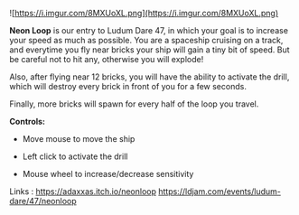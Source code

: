 ![https://i.imgur.com/8MXUoXL.png](https://i.imgur.com/8MXUoXL.png)

__Neon Loop__ is our entry to Ludum Dare 47, in which your goal is to increase your speed as much as possible.
You are a spaceship cruising on a track, and everytime you fly near bricks your ship will gain a tiny bit of speed. But be careful not to hit any, otherwise you will explode!

Also, after flying near 12 bricks, you will have the ability to activate the drill, which will destroy every brick in front of you for a few seconds.

Finally, more bricks will spawn for every half of the loop you travel.

__Controls:__


- Move mouse to move the ship

- Left click to activate the drill

- Mouse wheel to increase/decrease sensitivity

Links : 
https://adaxxas.itch.io/neonloop
https://ldjam.com/events/ludum-dare/47/neonloop
